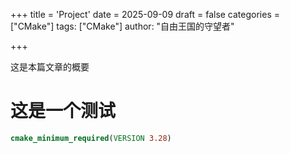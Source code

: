 +++
title = 'Project'
date = 2025-09-09
draft = false 
categories = ["CMake"]
tags: ["CMake"]
author: "自由王国的守望者"

+++

这是本篇文章的概要
# 这是一个测试

```cmake
cmake_minimum_required(VERSION 3.28)
```

